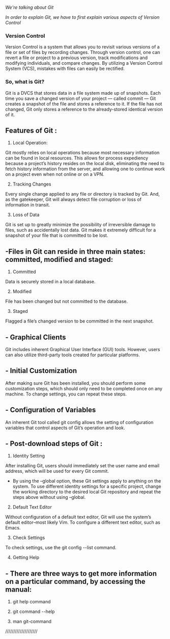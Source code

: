 *We're talking about Git*

*In order to explain Git, we have to first explain various aspects of Version Control*

### Version Control
Version Control is a system that allows you to revisit various versions of a file or set of files by recording changes. Through version control, one can revert a file or project to a previous version, track modifications and modifying individuals, and compare changes. By utilizing a Version Control System (VCS), mistakes with files can easily be rectified.

### So, what is Git?
Git is a DVCS that stores data in a file system made up of snapshots. Each time you save a changed version of your project — called commit — Git creates a snapshot of the file and stores a reference to it. If the file has not changed, Git only stores a reference to the already-stored identical version of it.

## Features of Git :
1. Local Operation:

Git mostly relies on local operations because most necessary information can be found in local resources. This allows for process expediency because a project’s history resides on the local disk, eliminating the need to fetch history information from the server, and allowing one to continue work on a project even when not online or on a VPN.


2. Tracking Changes

Every single change applied to any file or directory is tracked by Git. And, as the gatekeeper, Git will always detect file corruption or loss of information in transit.


3. Loss of Data

Git is set up to greatly minimize the possibility of irreversible damage to files, such as accidentally lost data. Git makes it extremely difficult for a snapshot of your file that is committed to be lost.

## -Files in Git can reside in three main states: committed, modified and staged:


1. Committed

Data is securely stored in a local database.

2. Modified

File has been changed but not committed to the database.

3. Staged

Flagged a file’s changed version to be committed in the next snapshot.

## - Graphical Clients

Git includes inherent Graphical User Interface (GUI) tools. However, users can also utilize third-party tools created for particular platforms.

## - Initial Customization

After making sure Git has been installed, you should perform some customization steps, which should only need to be completed once on any machine. To change settings, you can repeat these steps.

## - Configuration of Variables

An inherent Git tool called git config allows the setting of configuration variables that control aspects of Git’s operation and look.


## - Post-download steps of Git :

1. Identity Setting

After installing Git, users should immediately set the user name and email address, which will be used for every Git commit.

- By using the –global option, these Git settings apply to anything on the system. To use different identity settings for a specific project, change the working directory to the desired local Git repository and repeat the steps above without using –global.

2. Default Text Editor

Without configuration of a default text editor, Git will use the system’s default editor–most likely Vim. To configure a different text editor, such as Emacs.

3. Check Settings

To check settings, use the git config --list command.

4. Getting Help

## - There are three ways to get more information on a particular command, by accessing the manual:

1. git help command

2. git command --help

3. man git-command

////////////////////
